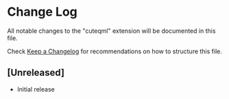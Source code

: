 # Change Log
All notable changes to the "cuteqml" extension will be documented in this file.

Check [Keep a Changelog](http://keepachangelog.com/) for recommendations on how to structure this file.

## [Unreleased]
- Initial release